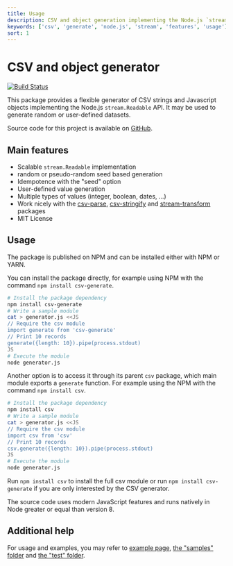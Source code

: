 ```yaml
---
title: Usage
description: CSV and object generation implementing the Node.js `stream.Readable` API
keywords: ['csv', 'generate', 'node.js', 'stream', 'features', 'usage']
sort: 1
---
```


# CSV and object generator

[![Build Status](https://api.travis-ci.org/adaltas/node-csv-generate.svg)](https://travis-ci.org/#!/adaltas/node-csv-generate)

This package provides a flexible generator of CSV strings and Javascript objects implementing the Node.js `stream.Readable` API. It may be used to generate random or user-defined datasets.

Source code for this project is available on [GitHub](https://github.com/adaltas/node-csv).

## Main features

* Scalable `stream.Readable` implementation
* random or pseudo-random seed based generation
* Idempotence with the "seed" option
* User-defined value generation
* Multiple types of values (integer, boolean, dates, ...)
* Work nicely with the [csv-parse](/parse/), [csv-stringify](/stringify/) and [stream-transform](/transform/) packages
* MIT License

## Usage

The package is published on NPM and can be installed either with NPM or YARN.

You can install the package directly, for example using NPM with the command `npm install csv-generate`.

```bash
# Install the package dependency
npm install csv-generate
# Write a sample module
cat > generator.js <<JS
// Require the csv module
import generate from 'csv-generate'
// Print 10 records
generate({length: 10}).pipe(process.stdout)
JS
# Execute the module
node generator.js
```

Another option is to access it through its parent `csv` package, which main module exports a `generate` function. For example using the NPM with the command `npm install csv`.

```bash
# Install the package dependency
npm install csv
# Write a sample module
cat > generator.js <<JS
// Require the csv module
import csv from 'csv'
// Print 10 records
csv.generate({length: 10}).pipe(process.stdout)
JS
# Execute the module
node generator.js
```

Run `npm install csv` to install the full csv module or run
`npm install csv-generate` if you are only interested by the CSV generator.

The source code uses modern JavaScript features and runs natively in Node greater or equal than version 8.

## Additional help

For usage and examples, you may refer to
[example page](/generate/examples/),
[the "samples" folder](https://github.com/adaltas/node-csv/tree/master/packages/csv-generate/samples) and [the "test" folder](https://github.com/adaltas/node-csv/tree/master/packages/csv-generate/test).
